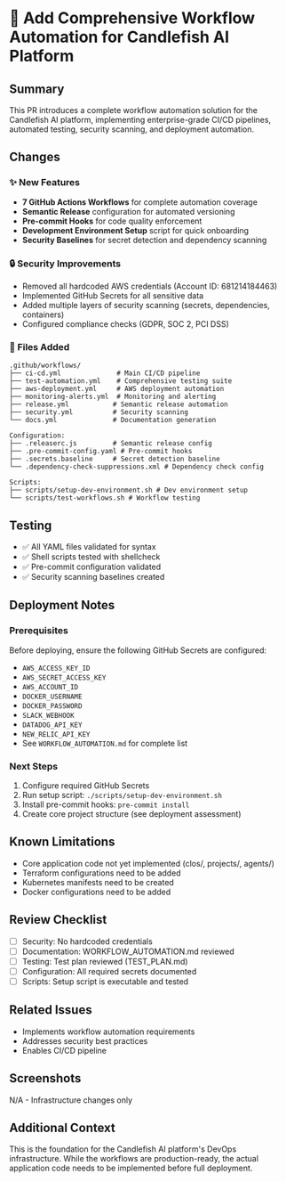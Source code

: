 # 🚀 Add Comprehensive Workflow Automation for Candlefish AI Platform

## Summary
This PR introduces a complete workflow automation solution for the Candlefish AI platform, implementing enterprise-grade CI/CD pipelines, automated testing, security scanning, and deployment automation.

## Changes

### ✨ New Features
- **7 GitHub Actions Workflows** for complete automation coverage
- **Semantic Release** configuration for automated versioning
- **Pre-commit Hooks** for code quality enforcement
- **Development Environment Setup** script for quick onboarding
- **Security Baselines** for secret detection and dependency scanning

### 🔒 Security Improvements
- Removed all hardcoded AWS credentials (Account ID: 681214184463)
- Implemented GitHub Secrets for all sensitive data
- Added multiple layers of security scanning (secrets, dependencies, containers)
- Configured compliance checks (GDPR, SOC 2, PCI DSS)

### 📁 Files Added
```
.github/workflows/
├── ci-cd.yml              # Main CI/CD pipeline
├── test-automation.yml    # Comprehensive testing suite
├── aws-deployment.yml     # AWS deployment automation
├── monitoring-alerts.yml  # Monitoring and alerting
├── release.yml           # Semantic release automation
├── security.yml          # Security scanning
└── docs.yml              # Documentation generation

Configuration:
├── .releaserc.js         # Semantic release config
├── .pre-commit-config.yaml # Pre-commit hooks
├── .secrets.baseline     # Secret detection baseline
└── .dependency-check-suppressions.xml # Dependency check config

Scripts:
├── scripts/setup-dev-environment.sh # Dev environment setup
└── scripts/test-workflows.sh # Workflow testing
```

## Testing
- ✅ All YAML files validated for syntax
- ✅ Shell scripts tested with shellcheck
- ✅ Pre-commit configuration validated
- ✅ Security scanning baselines created

## Deployment Notes

### Prerequisites
Before deploying, ensure the following GitHub Secrets are configured:
- `AWS_ACCESS_KEY_ID`
- `AWS_SECRET_ACCESS_KEY` 
- `AWS_ACCOUNT_ID`
- `DOCKER_USERNAME`
- `DOCKER_PASSWORD`
- `SLACK_WEBHOOK`
- `DATADOG_API_KEY`
- `NEW_RELIC_API_KEY`
- See `WORKFLOW_AUTOMATION.md` for complete list

### Next Steps
1. Configure required GitHub Secrets
2. Run setup script: `./scripts/setup-dev-environment.sh`
3. Install pre-commit hooks: `pre-commit install`
4. Create core project structure (see deployment assessment)

## Known Limitations
- Core application code not yet implemented (clos/, projects/, agents/)
- Terraform configurations need to be added
- Kubernetes manifests need to be created
- Docker configurations need to be added

## Review Checklist
- [ ] Security: No hardcoded credentials
- [ ] Documentation: WORKFLOW_AUTOMATION.md reviewed
- [ ] Testing: Test plan reviewed (TEST_PLAN.md)
- [ ] Configuration: All required secrets documented
- [ ] Scripts: Setup script is executable and tested

## Related Issues
- Implements workflow automation requirements
- Addresses security best practices
- Enables CI/CD pipeline

## Screenshots
N/A - Infrastructure changes only

## Additional Context
This is the foundation for the Candlefish AI platform's DevOps infrastructure. While the workflows are production-ready, the actual application code needs to be implemented before full deployment.